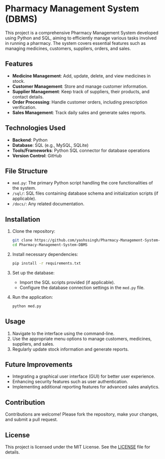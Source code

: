 
# Pharmacy Management System (DBMS)

This project is a comprehensive Pharmacy Management System developed using Python and SQL, aiming to efficiently manage various tasks involved in running a pharmacy. The system covers essential features such as managing medicines, customers, suppliers, orders, and sales.

## Features

- **Medicine Management**: Add, update, delete, and view medicines in stock.
- **Customer Management**: Store and manage customer information.
- **Supplier Management**: Keep track of suppliers, their products, and contact details.
- **Order Processing**: Handle customer orders, including prescription verification.
- **Sales Management**: Track daily sales and generate sales reports.

## Technologies Used

- **Backend**: Python
- **Database**: SQL (e.g., MySQL, SQLite)
- **Tools/Frameworks**: Python SQL connector for database operations
- **Version Control**: GitHub

## File Structure

- `med.py`: The primary Python script handling the core functionalities of the system.
- `/sql/`: SQL files containing database schema and initialization scripts (if applicable).
- `/docs/`: Any related documentation.

## Installation

1. Clone the repository:

   ```bash
   git clone https://github.com/yashssingh/Pharmacy-Management-System-DBMS.git
   cd Pharmacy-Management-System-DBMS
   ```

2. Install necessary dependencies:

   ```bash
   pip install -r requirements.txt
   ```

3. Set up the database:
   - Import the SQL scripts provided (if applicable).
   - Configure the database connection settings in the `med.py` file.

4. Run the application:

   ```bash
   python med.py
   ```

## Usage

1. Navigate to the interface using the command-line.
2. Use the appropriate menu options to manage customers, medicines, suppliers, and sales.
3. Regularly update stock information and generate reports.

## Future Improvements

- Integrating a graphical user interface (GUI) for better user experience.
- Enhancing security features such as user authentication.
- Implementing additional reporting features for advanced sales analytics.

## Contribution

Contributions are welcome! Please fork the repository, make your changes, and submit a pull request.

## License

This project is licensed under the MIT License. See the [LICENSE](./LICENSE) file for details.
